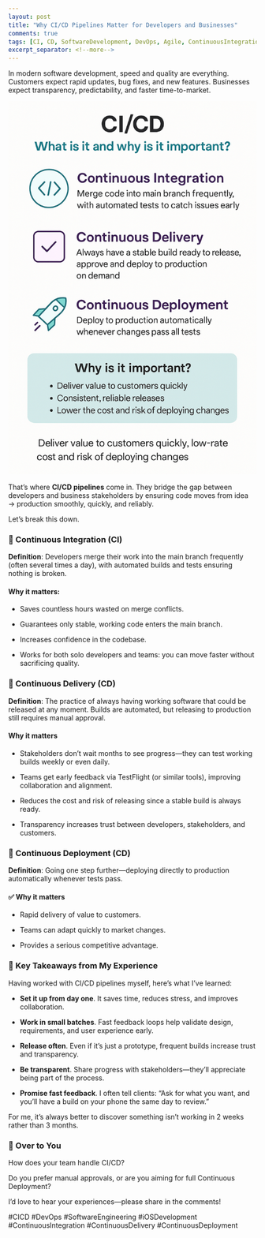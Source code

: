 ```yaml
---
layout: post
title: "Why CI/CD Pipelines Matter for Developers and Businesses"
comments: true
tags: [CI, CD, SoftwareDevelopment, DevOps, Agile, ContinuousIntegration, ContinuousDelivery, iOSDevelopment]
excerpt_separator: <!--more-->
---
```


In modern software development, speed and quality are everything. Customers expect rapid updates, bug fixes, and new features. Businesses expect transparency, predictability, and faster time-to-market.

<!--more-->

![cicd](/assets/img/images-cicd/cicd.png "ci-cd-pipelines")

That’s where **CI/CD pipelines** come in. They bridge the gap between developers and business stakeholders by ensuring code moves from idea → production smoothly, quickly, and reliably.

Let’s break this down.


### 🔹 Continuous Integration (CI)
**Definition**: Developers merge their work into the main branch frequently (often several times a day), with automated builds and tests ensuring nothing is broken.

#### Why it matters:
- Saves countless hours wasted on merge conflicts.

- Guarantees only stable, working code enters the main branch.

- Increases confidence in the codebase.

- Works for both solo developers and teams: you can move faster without sacrificing quality.


### 🔹 Continuous Delivery (CD)

**Definition**: The practice of always having working software that could be released at any moment. Builds are automated, but releasing to production still requires manual approval.

#### Why it matters
- Stakeholders don’t wait months to see progress—they can test working builds weekly or even daily.

- Teams get early feedback via TestFlight (or similar tools), improving collaboration and alignment.

- Reduces the cost and risk of releasing since a stable build is always ready.

- Transparency increases trust between developers, stakeholders, and customers.

### 🔹 Continuous Deployment (CD)
**Definition**: Going one step further—deploying directly to production automatically whenever tests pass.

#### ✅ Why it matters

- Rapid delivery of value to customers.

- Teams can adapt quickly to market changes.

- Provides a serious competitive advantage.

### 📝 Key Takeaways from My Experience
Having worked with CI/CD pipelines myself, here’s what I’ve learned:

- **Set it up from day one**. It saves time, reduces stress, and improves collaboration.

- **Work in small batches**. Fast feedback loops help validate design, requirements, and user experience early.

- **Release often**. Even if it’s just a prototype, frequent builds increase trust and transparency.

- **Be transparent**. Share progress with stakeholders—they’ll appreciate being part of the process.

- **Promise fast feedback**. I often tell clients: “Ask for what you want, and you’ll have a build on your phone the same day to review.”

For me, it’s always better to discover something isn’t working in 2 weeks rather than 3 months.

### 💬 Over to You
How does your team handle CI/CD?

Do you prefer manual approvals, or are you aiming for full Continuous Deployment?

I’d love to hear your experiences—please share in the comments!

#CICD #DevOps #SoftwareEngineering #iOSDevelopment #ContinuousIntegration #ContinuousDelivery #ContinuousDeployment


